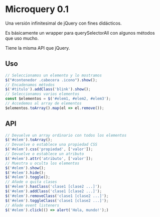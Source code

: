 # Microquery 0.1

Una versión infinitesimal de jQuery con fines didácticos. 

Es básicamente un wrapper para querySelectorAll con algunos métodos que uso mucho.

Tiene la misma API que jQuery.

## Uso

```javascript
// Seleccionamos un elemento y lo mostramos
$("#contenedor .cabecera .icono").show();
// Encadenamos métodos
$('#titulo').addClass('blink').show();
// Seleccionamos varios elementos
const $elementos = $('#elem1, #elem2, #elem3');
// Accedemos al array de elementos
$elementos.toArray().map(el => el.remove());
```

## API

```javascript
// Devuelve un array ordinario con todos los elementos
$('#elem').toArray();
// Devuelve o establece una propiedad CSS
$('#elem').css('propiedad', ['valor']);
// Devuelve o establece un atributo
$('#elem').attr('atributo', ['valor']);
// Muestra u oculta los elementos
$('#elem').show();
$('#elem').hide();
$('#elem').toggle();
// Añade o quita clases
$('#elem').hasClass('clase1 [clase2 ...]');
$('#elem').addClass('clase1 [clase2 ...]');
$('#elem').removeClass('clase1 [clase2 ...]');
$('#elem').toggleClass('clase1 [clase2 ...]');
// Añade event listeners
$('#elem').click(() => alert('Hola, mundo!');)
```